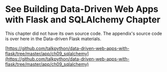 # See Building Data-Driven Web Apps with Flask and SQLAlchemy Chapter

This chapter did not have its own source code. The appendix's source code is over here in the Data-driven Flask
materials.

[https://github.com/talkpython/data-driven-web-apps-with-flask/tree/master/app/ch09_sqlalchemy](https://github.com/talkpython/data-driven-web-apps-with-flask/tree/master/app/ch09_sqlalchemy)

